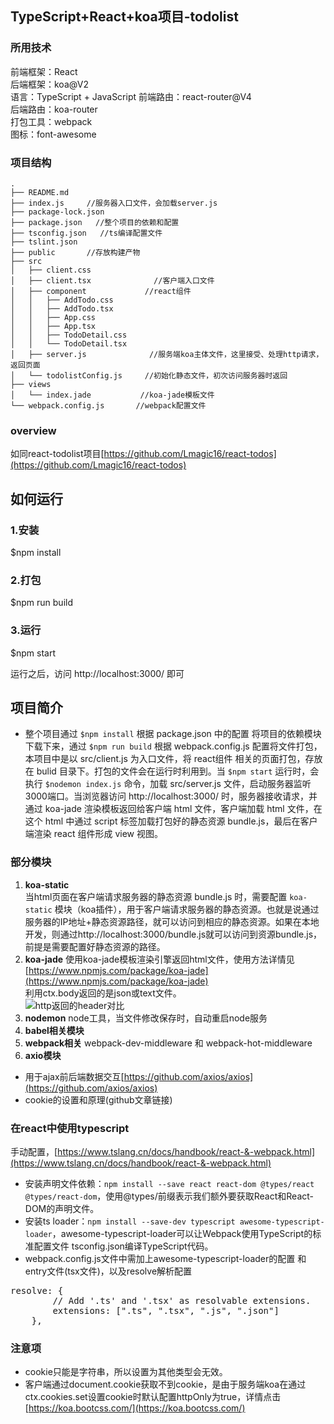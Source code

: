 ## TypeScript+React+koa项目-todolist
### 所用技术
前端框架：React  
后端框架：koa@V2   
语言：TypeScript + JavaScript 
前端路由：react-router@V4   
后端路由：koa-router  
打包工具：webpack  
图标：font-awesome     

### 项目结构
```
.
├── README.md
├── index.js     //服务器入口文件，会加载server.js
├── package-lock.json
├── package.json   //整个项目的依赖和配置
├── tsconfig.json   //ts编译配置文件
├── tslint.json
├── public       //存放构建产物
├── src
│   ├── client.css
│   ├── client.tsx              //客户端入口文件
│   ├── component             //react组件
│   │   ├── AddTodo.css
│   │   ├── AddTodo.tsx
│   │   ├── App.css
│   │   ├── App.tsx
│   │   ├── TodoDetail.css
│   │   └── TodoDetail.tsx
│   ├── server.js              //服务端koa主体文件，这里接受、处理http请求，返回页面
│   └── todolistConfig.js     //初始化静态文件，初次访问服务器时返回
├── views
│   └── index.jade           //koa-jade模板文件
└── webpack.config.js       //webpack配置文件

```
### overview
如同react-todolist项目[https://github.com/Lmagic16/react-todos](https://github.com/Lmagic16/react-todos)

## 如何运行

### 1.安装
$npm install

### 2.打包
$npm run build

### 3.运行
$npm start    

运行之后，访问 http://localhost:3000/ 即可


## 项目简介
- 整个项目通过 `$npm install` 根据 package.json 中的配置 将项目的依赖模块下载下来，通过 `$npm run build` 根据 webpack.config.js 配置将文件打包，本项目中是以 src/client.js 为入口文件，将 react组件 相关的页面打包，存放在 bulid 目录下。打包的文件会在运行时利用到。当 `$npm start` 运行时，会执行 `$nodemon index.js` 命令，加载 src/server.js 文件，启动服务器监听3000端口。当浏览器访问 http://localhost:3000/ 时，服务器接收请求，并通过 koa-jade 渲染模板返回给客户端 html 文件，客户端加载 html 文件，在这个 html 中通过 script 标签加载打包好的静态资源 bundle.js，最后在客户端渲染 react 组件形成 view 视图。

### 部分模块
1. **koa-static**   
当html页面在客户端请求服务器的静态资源 bundle.js 时，需要配置 `koa-static` 模块（koa插件），用于客户端请求服务器的静态资源。也就是说通过服务器的IP地址+静态资源路径，就可以访问到相应的静态资源。如果在本地开发，则通过http://localhost:3000/bundle.js就可以访问到资源bundle.js，前提是需要配置好静态资源的路径。
2. **koa-jade**
使用koa-jade模板渲染引擎返回html文件，使用方法详情见[https://www.npmjs.com/package/koa-jade](https://www.npmjs.com/package/koa-jade)  
利用ctx.body返回的是json或text文件。  
![http返回的header对比](https://ws2.sinaimg.cn/large/006tKfTcly1fmn8cwbsdjj316z0hz42m.jpg)
3. **nodemon**
node工具，当文件修改保存时，自动重启node服务
4. **babel相关模块**
5. **webpack相关**
webpack-dev-middleware 和 webpack-hot-middleware
6. **axio模块**
- 用于ajax前后端数据交互[https://github.com/axios/axios](https://github.com/axios/axios)
- cookie的设置和原理(github文章链接)


### 在react中使用typescript
手动配置，[https://www.tslang.cn/docs/handbook/react-&-webpack.html](https://www.tslang.cn/docs/handbook/react-&-webpack.html)

- 安装声明文件依赖：`npm install --save react react-dom @types/react @types/react-dom`，使用@types/前缀表示我们额外要获取React和React-DOM的声明文件。
- 安装ts loader：`npm install --save-dev typescript awesome-typescript-loader`，awesome-typescript-loader可以让Webpack使用TypeScript的标准配置文件 tsconfig.json编译TypeScript代码。
- webpack.config.js文件中需加上awesome-typescript-loader的配置 和entry文件(tsx文件)，以及resolve解析配置
<pre>
resolve: {
        // Add '.ts' and '.tsx' as resolvable extensions.
        extensions: [".ts", ".tsx", ".js", ".json"]
    },
</pre>


### 注意项
- cookie只能是字符串，所以设置为其他类型会无效。
- 客户端通过document.cookie获取不到cookie，是由于服务端koa在通过ctx.cookies.set设置cookie时默认配置httpOnly为true，详情点击[https://koa.bootcss.com/](https://koa.bootcss.com/)



 

